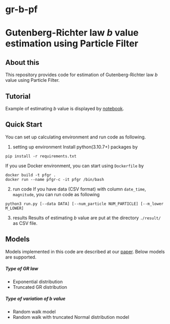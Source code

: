 # gr-b-pf
# Gutenberg-Richter law $b$ value estimation using Particle Filter

## About this
This repository provides code for estimation of Gutenberg-Richter law $b$ value using Particle Filter. 

## Tutorial
Example of estimating $b$ value is displayed by [notebook](https://github.com/D-I-29/gr-b-pf/blob/main/notebook/notebook_demo.ipynb).

## Quick Start
You can set up calculating environment and run code as following.
1. setting up environment
Install python(3.10.7+) packages by
```
pip install -r requirements.txt
```

If you use Docker environment, you can start using `Dockerfile` by
```
docker build -t pfgr .
docker run --name pfgr-c -it pfgr /bin/bash
```

2. run code
If you have data (CSV format) with column `date_time`, `magnitude`, you can run code as following
```
python3 run.py [--data DATA] [--num_particle NUM_PARTICLE] [--m_lower M_LOWER]
```

3. results
Results of estimating $b$ value are put at the directory `./result/` as CSV file.

## Models
Models implemented in this code are described at our [paper](https://www.nature.com/articles/s41598-024-54576-x). Below models are supported.

##### Type of GR law
- Exponential distribution
- Truncated GR distribution
##### Type of variation of $b$ value
- Random walk model
- Random walk with truncated Normal distribution model
